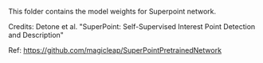 This folder contains the model weights for Superpoint network.

Credits: Detone et al. "SuperPoint: Self-Supervised Interest Point Detection and Description"

Ref: https://github.com/magicleap/SuperPointPretrainedNetwork
